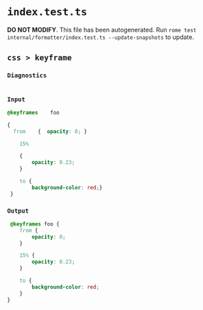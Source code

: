 # `index.test.ts`

**DO NOT MODIFY**. This file has been autogenerated. Run `rome test internal/formatter/index.test.ts --update-snapshots` to update.

## `css > keyframe`

### `Diagnostics`

```

```

### `Input`

```css
@keyframes    foo

{
  from    {  opacity: 0; }

	15%

	{
		opacity: 0.23;
	}

	to {
		background-color: red;}
 }

```

### `Output`

```css
 @keyframes foo {
	from {
		opacity: 0;
	}

	15% {
		opacity: 0.23;
	}

	to {
		background-color: red;
	}
}

```
